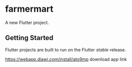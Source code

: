 # farmermart

A new Flutter project.

## Getting Started

Flutter projects are built to run on the Flutter _stable_ release.

https://webapp.diawi.com/install/ato9mp
download app link

